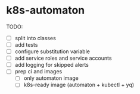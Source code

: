 # k8s-automaton

TODO:
 - [ ] split into classes
 - [ ] add tests
 - [ ] configure substitution variable
 - [ ] add service roles and service accounts
 - [ ] add logging for skipped alerts
 - [ ] prep ci and images
    - [ ] only automaton image
    - [ ] k8s-ready image (automaton + kubectl + yq)
